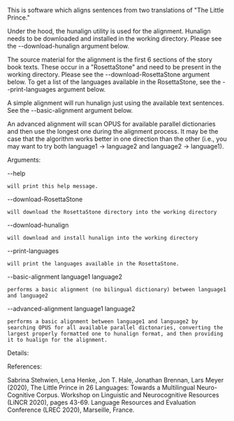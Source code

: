 This is software which aligns sentences from two translations of "The Little Prince." 

Under the hood, the hunalign utility is used for the alignment. Hunalign needs to be downloaded and installed in the working directory. Please see the --download-hunalign argument below. 

The source material for the alignment is the first 6 sections of the story book texts. These occur in a "RosettaStone" and need to be present in the working directory. Please see the --download-RosettaStone argument below. To get a list of the languages available in the RosettaStone, see the --print-languages argument below.  

A simple alignment will run hunalign just using the available text sentences. See the --basic-alignment argument below.

An advanced alignment will scan OPUS for available parallel dictionaries and then use the longest one during the alignment process. It may be the case that the algorithm works better in one direction than the other (i.e., you may want to try both language1 -> language2 and language2 -> language1).


Arguments:

--help 

	will print this help message.

--download-RosettaStone

	will download the RosettaStone directory into the working directory

--download-hunalign

	will download and install hunalign into the working directory

--print-languages 

	will print the languages available in the RosettaStone.

--basic-alignment language1 language2

	performs a basic alignment (no bilingual dictionary) between language1 and language2

--advanced-alignment language1 language2

	performs a basic alignment between language1 and language2 by searching OPUS for all available parallel dictonaries, converting the largest properly formatted one to hunalign format, and then providing it to hualign for the alignment.


Details:




References:

Sabrina Stehwien, Lena Henke, Jon T. Hale, Jonathan Brennan, Lars Meyer (2020),
The Little Prince in 26 Languages: Towards a Multilingual Neuro-Cognitive Corpus.
Workshop on Linguistic and Neurocognitive Resources (LiNCR 2020), pages 43-69.
Language Resources and Evaluation Conference (LREC 2020), Marseille, France.